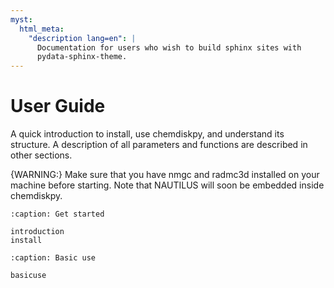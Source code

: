 ```yaml
---
myst:
  html_meta:
    "description lang=en": |
      Documentation for users who wish to build sphinx sites with
      pydata-sphinx-theme.
---
```


# User Guide

A quick introduction to install, use chemdiskpy, and understand its structure. A description of all parameters and functions are described in other sections.

{WARNING:}
Make sure that you have nmgc and radmc3d installed on your machine before starting. Note that NAUTILUS will soon be embedded inside chemdiskpy.



```{toctree}
:caption: Get started

introduction
install
```

```{toctree}
:caption: Basic use

basicuse
```
